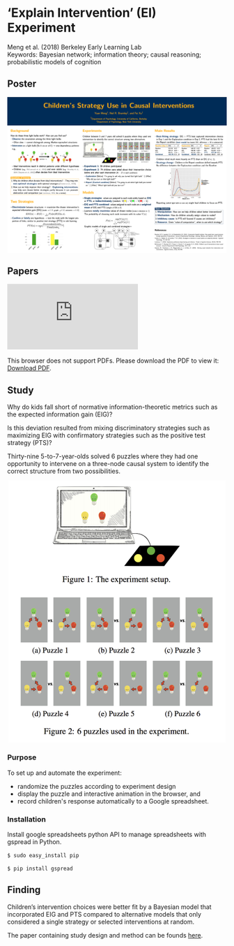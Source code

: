 # ‘Explain Intervention’ (EI) Experiment

Meng et al. (2018) Berkeley Early Learning Lab  
Keywords: Bayesian network; information theory; causal reasoning; probabilistic models of cognition

## Poster
<div align="center">
  <img src="https://raw.githubusercontent.com/lizzij/EI/master/images/poster.png" align="middle">
</div>

## Papers
<object data="https://raw.githubusercontent.com/lizzij/EI/master/images/meng_5_10.pdf" type="application/pdf" width="700px" height="700px">
    <embed src="https://raw.githubusercontent.com/lizzij/EI/master/images/meng_5_10.pdf">
        <p>This browser does not support PDFs. Please download the PDF to view it: <a href="https://raw.githubusercontent.com/lizzij/EI/master/images/meng_5_10.pdf">Download PDF</a>.</p>
    </embed>
</object>

## Study

Why do kids fall short of normative information-theoretic metrics such as the expected information
gain (EIG)? 

Is this deviation resulted from mixing discriminatory strategies such as maximizing EIG with confirmatory strategies such as the positive test strategy (PTS)?

Thirty-nine 5-to-7-year-olds solved 6 puzzles where they had one opportunity to intervene on a three-node causal system to identify the correct structure from two possibilities. 

<div align="center">
  <img src="https://raw.githubusercontent.com/lizzij/EI/master/eiPuzzles.png" width="500" align="middle">
</div>
  
### Purpose

To set up and automate the experiment:
* randomize the puzzles according to experiment design
* display the puzzle and interactive animation in the browser, and
* record children's response automatically to a Google spreadsheet.

### Installation

Install google spreadsheets python API to manage spreadsheets with gspread in Python.

```
$ sudo easy_install pip
```

```
$ pip install gspread
```

##  Finding

Children’s intervention choices were better fit by a Bayesian model that incorporated EIG and PTS compared to alternative models that only considered a single strategy or selected interventions at random. 

The paper containing study design and method can be founds [here](http://docs.wixstatic.com/ugd/9f32e5_17b692ec0a54451a98715fba886644d0.pdf).  

